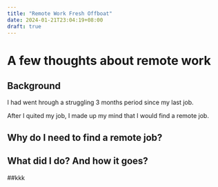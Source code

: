 ```yaml
---
title: "Remote Work Fresh Offboat"
date: 2024-01-21T23:04:19+08:00
draft: true
---
```


# A few thoughts about remote work

## Background

I had went hrough a struggling 3 months period since my last job. 

After I quited my job, I made up my mind that I would find a remote job.


## Why do I need to find a remote job?

## What did I do? And how it goes?
##kkk<BS>
